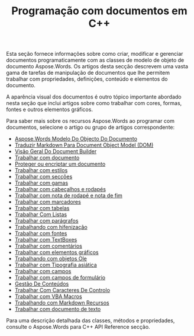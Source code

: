 ﻿---
title: Programação com documentos em C++
second_title: Aspose.Words para C++
articleTitle: Programação com documentos
linktitle: Programação com documentos
type: docs
description: "Use as classes de modelo de objeto de Documento Aspose.Words para criar, modificar e gerenciar documentos programaticamente usando C++. Trabalhe com propriedades, configurações e conteúdo de documentos, bem como com a aparência do documento através do gerenciamento de cores, formas, fontes e outros gráficos."
weight: 50
url: /pt/cpp/programming-with-documents/
---

Esta seção fornece informações sobre como criar, modificar e gerenciar documentos programaticamente com as classes de modelo de objeto de documento Aspose.Words. Os artigos desta secção descrevem uma vasta gama de tarefas de manipulação de documentos que lhe permitem trabalhar com propriedades, definições, conteúdo e elementos do documento.

A aparência visual dos documentos é outro tópico importante abordado nesta seção que inclui artigos sobre como trabalhar com cores, formas, fontes e outros elementos gráficos.

Para saber mais sobre os recursos Aspose.Words ao programar com documentos, selecione o artigo ou grupo de artigos correspondente:

- [Aspose.Words Modelo Do Objecto Do Documento](/words/cpp/aspose-words-document-object-model/)
- [Traduzir Markdown Para Document Object Model (DOM)](/words/cpp/translate-markdown-to-document-object-model/)
- [Visão Geral Do Document Builder](/words/cpp/document-builder-overview/)
- [Trabalhar com documento](/words/cpp/working-with-document/)
- [Proteger ou encriptar um documento](/words/cpp/protect-or-encrypt-a-document/)
- [Trabalhar com estilos](/words/cpp/working-with-styles-and-themes/)
- [Trabalhar com secções](/words/cpp/working-with-sections/)
- [Trabalhar com gamas](/words/cpp/working-with-ranges/)
- [Trabalhar com cabeçalhos e rodapés](/words/cpp/working-with-headers-and-footers/)
- [Trabalhar com nota de rodapé e nota de fim](/words/cpp/working-with-footnote-and-endnote/)
- [Trabalhar com marcadores](/words/cpp/working-with-bookmarks/)
- [Trabalhar com tabelas](/words/cpp/working-with-tables/)
- [Trabalhar Com Listas](/words/cpp/working-with-lists/)
- [Trabalhar com parágrafos](/words/cpp/working-with-paragraphs/)
- [Trabalhando com hifenização](/words/cpp/working-with-hyphenation/)
- [Trabalhar com fontes](/words/cpp/working-with-fonts/)
- [Trabalhar com TextBoxes](/words/cpp/working-with-textboxes/)
- [Trabalhar com comentários](/words/cpp/working-with-comments/)
- [Trabalhar com elementos gráficos](/words/cpp/working-with-graphic-elements/)
- [Trabalhando com objetos Ole](/words/cpp/working-with-ole-objects/)
- [Trabalhar com Tipografia asiática](/words/cpp/working-with-asian-typography/)
- [Trabalhar com campos](/words/cpp/working-with-fields/)
- [Trabalhar com campos de formulário](/words/cpp/working-with-form-fields/)
- [Gestão De Conteúdos](/words/cpp/contents-management/)
- [Trabalhar Com Caracteres De Controlo](/words/cpp/working-with-control-characters/)
- [Trabalhar com VBA Macros](/words/cpp/working-with-vba-macros/)
- [Trabalhando com Markdown Recursos](/words/cpp/working-with-markdown-features/)
- [Trabalhar com documento de texto](/words/cpp/working-with-text-document/)

Para uma descrição detalhada das classes, métodos e propriedades, consulte o Aspose.Words para C++ API Reference secção.